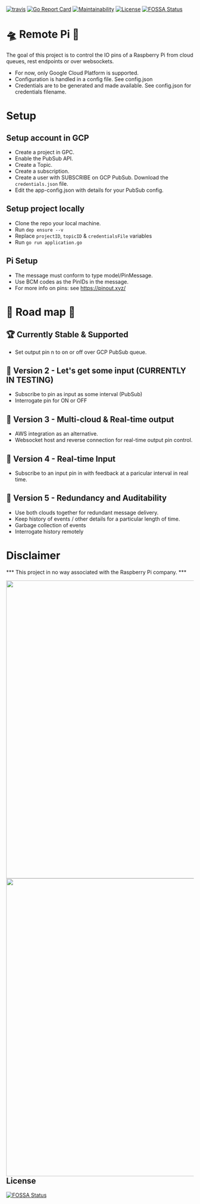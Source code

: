 [![travis](https://travis-ci.org/just1689/remote-pi.svg?branch=master)](https://travis-ci.org/just1689/remote-pi)
[![Go Report Card](https://goreportcard.com/badge/github.com/just1689/remote-pi)](https://goreportcard.com/report/github.com/just1689/remote-pi)
[![Maintainability](https://api.codeclimate.com/v1/badges/6337f6fcf9837f809721/maintainability)](https://codeclimate.com/github/just1689/remote-pi/maintainability)
[![License](http://img.shields.io/:license-mit-blue.svg?style=flat)](http://badges.mit-license.org)
[![FOSSA Status](https://app.fossa.io/api/projects/git%2Bgithub.com%2Fjust1689%2Fremote-pi.svg?type=shield)](https://app.fossa.io/projects/git%2Bgithub.com%2Fjust1689%2Fremote-pi?ref=badge_shield)



🛸 Remote Pi 🥧
===========

The goal of this project is to control the IO pins of a Raspberry Pi from cloud queues, rest endpoints or over websockets.
- For now, only Google Cloud Platform is supported.
- Configuration is handled in a config file. See config.json
- Credentials are to be generated and made available. See config.json for credentials filename.


# Setup

## Setup account in GCP

- Create a project in GPC.
- Enable the PubSub API.
- Create a Topic.
- Create a subscription.
- Create a user with SUBSCRIBE on GCP PubSub. Download the `credentials.json` file.
- Edit the app-config.json with details for your PubSub config.

## Setup project locally

- Clone the repo your local machine.
- Run `dep ensure --v`
- Replace `projectID`, `topicID` & `credentialsFile` variables
- Run `go run application.go`

## Pi Setup

- The message must conform to type model/PinMessage.
- Use BCM codes as the PinIDs in the message.
- For more info on pins: see https://pinout.xyz/



# 🌈 Road map 🦄

## 🏆 Currently Stable & Supported
- Set output pin n to on or off over GCP PubSub queue.

## 🚀 Version 2 - Let's get some input (CURRENTLY IN TESTING)
- Subscribe to pin as input as some interval (PubSub)
- Interrogate pin for ON or OFF

## 🚀 Version 3 - Multi-cloud & Real-time output
- AWS integration as an alternative.
- Websocket host and reverse connection for real-time output pin control.

## 🚀 Version 4 - Real-time Input
- Subscribe to an input pin in with feedback at a paricular interval in real time.

## 🚀 Version 5 - Redundancy and Auditability
- Use both clouds together for redundant message delivery.
- Keep history of events / other details for a particular length of time.
- Garbage collection of events
- Interrogate history remotely



# Disclaimer

*** This project in no way associated with the Raspberry Pi company. ***

<img width="800" src="https://libcloud.apache.org/images/posts/gce/image03.png" style="float: left; margin-right: 10px;" />
<br />
<img width="800" src="https://www.raspberrypi.org/app/uploads/2017/05/Raspberry-Pi-2-Ports-1-1856x1080.jpg" style="float: left; margin-right: 10px;" />








## License
[![FOSSA Status](https://app.fossa.io/api/projects/git%2Bgithub.com%2Fjust1689%2Fremote-pi.svg?type=large)](https://app.fossa.io/projects/git%2Bgithub.com%2Fjust1689%2Fremote-pi?ref=badge_large)